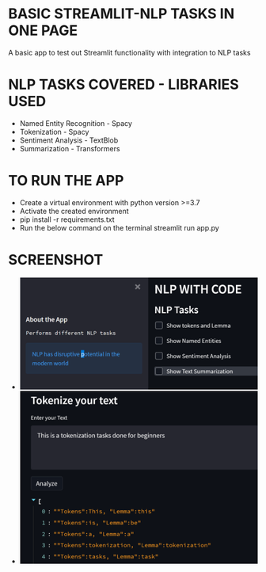 # BASIC STREAMLIT-NLP TASKS IN ONE PAGE

A basic app to test out Streamlit functionality with integration to NLP tasks

# NLP TASKS COVERED - LIBRARIES USED

- Named Entity Recognition - Spacy
- Tokenization - Spacy
- Sentiment Analysis - TextBlob
- Summarization - Transformers

# TO RUN THE APP

- Create a virtual environment with python version >=3.7
- Activate the created environment
- pip install -r requirements.txt
- Run the below command on the terminal
    streamlit run app.py

# SCREENSHOT

- ![plot](./assets/landingpage.png)
- ![plot](./assets/Tokenization.png)
